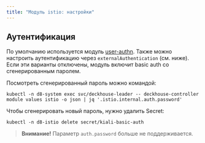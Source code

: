 ```yaml
---
title: "Модуль istio: настройки"
---
```


<!-- SCHEMA -->

## Аутентификация

По умолчанию используется модуль [user-authn](../150-user-authn/). Также можно настроить аутентификацию через `externalAuthentication` (см. ниже).
Если эти варианты отключены, модуль включит basic auth со сгенерированным паролем.

Посмотреть сгенерированный пароль можно командой:

```shell
kubectl -n d8-system exec svc/deckhouse-leader -- deckhouse-controller module values istio -o json | jq '.istio.internal.auth.password'
```

Чтобы сгенерировать новый пароль, нужно удалить Secret:

```shell
kubectl -n d8-istio delete secret/kiali-basic-auth
```

> **Внимание!** Параметр `auth.password` больше не поддерживается.
